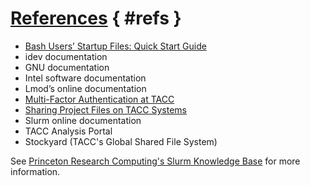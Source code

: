 # [References](#refs) { #refs }

* [Bash Users’ Startup Files: Quick Start Guide](TACCBASHQUICKSTART)
* idev documentation
* GNU documentation
* Intel software documentation
* Lmod’s online documentation
* [Multi-Factor Authentication at TACC](../../tutorials/mfa)
* [Sharing Project Files on TACC Systems](../../tutorials/sharingprojectfiles)
* Slurm online documentation
* TACC Analysis Portal
* Stockyard (TACC's Global Shared File System)

See [Princeton Research Computing's Slurm Knowledge Base](https://researchcomputing.princeton.edu/support/knowledge-base/slurm) for more information.
